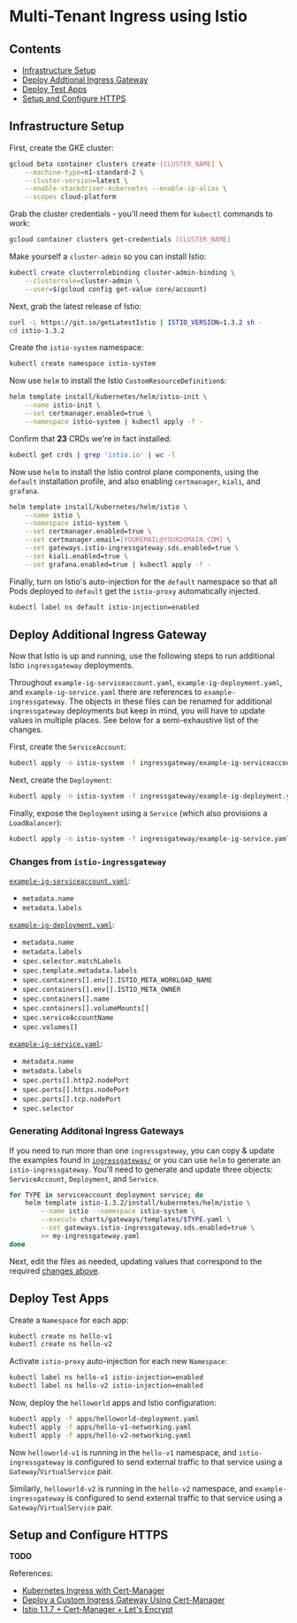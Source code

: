 # Multi-Tenant Ingress using Istio

## Contents
- [Infrastructure Setup](#infrastructure-setup)
- [Deploy Addtional Ingress Gateway](#deploy-additional-ingress-gateway)
- [Deploy Test Apps](#deploy-test-apps)
- [Setup and Configure HTTPS](#setup-and-configure-https)

## Infrastructure Setup

First, create the GKE cluster:

```bash
gcloud beta container clusters create [CLUSTER_NAME] \
    --machine-type=n1-standard-2 \
    --cluster-version=latest \
    --enable-stackdriver-kubernetes --enable-ip-alias \
    --scopes cloud-platform
```

Grab the cluster credentials - you'll need them for `kubectl` commands to work:

```bash
gcloud container clusters get-credentials [CLUSTER_NAME]
```

Make yourself a `cluster-admin` so you can install Istio:

```bash
kubectl create clusterrolebinding cluster-admin-binding \
    --clusterrole=cluster-admin \
    --user=$(gcloud config get-value core/account)
```

Next, grab the latest release of Istio:

```bash
curl -L https://git.io/getLatestIstio | ISTIO_VERSION=1.3.2 sh -
cd istio-1.3.2
```

Create the `istio-system` namespace:

```bash
kubectl create namespace istio-system
```

Now use `helm` to install the Istio `CustomResourceDefinition`s:

```bash
helm template install/kubernetes/helm/istio-init \
    --name istio-init \
    --set certmanager.enabled=true \
    --namespace istio-system | kubectl apply -f -
```

Confirm that **23** CRDs we're in fact installed:

```bash
kubectl get crds | grep 'istio.io' | wc -l
```

Now use `helm` to install the Istio control plane components, using the `default` installation profile, and also enabling `certmanager`, `kiali`, and `grafana`.

```bash
helm template install/kubernetes/helm/istio \
    --name istio \
    --namespace istio-system \
    --set certmanager.enabled=true \
    --set certmanager.email=[YOUREMAIL@YOURDOMAIN.COM] \
    --set gateways.istio-ingressgateway.sds.enabled=true \
    --set kiali.enabled=true \
    --set grafana.enabled=true | kubectl apply -f -
```

Finally, turn on Istio's auto-injection for the `default` namespace so that all Pods deployed to `default` get the `istio-proxy` automatically injected.

```bash
kubectl label ns default istio-injection=enabled
```

## Deploy Additional Ingress Gateway

Now that Istio is up and running, use the following steps to run additional Istio `ingressgateway` deployments.

Throughout `example-ig-serviceaccount.yaml`, `example-ig-deployment.yaml`, and `example-ig-service.yaml` there are references to `example-ingressgateway`. The objects in these files can be renamed for additional `ingressgateway` deployments but keep in mind, you will have to update values in multiple places. See below for a semi-exhaustive list of the changes.

First, create the `ServiceAccount`:

```bash
kubectl apply -n istio-system -f ingressgateway/example-ig-serviceaccount.yaml
```

Next, create the `Deployment`:

```bash
kubectl apply -n istio-system -f ingressgateway/example-ig-deployment.yaml
```

Finally, expose the `Deployment` using a `Service` (which also provisions a `LoadBalancer`):

```bash
kubectl apply -n istio-system -f ingressgateway/example-ig-service.yaml
```

### Changes from `istio-ingressgateway`

[`example-ig-serviceaccount.yaml`](/ingressgateway/example-ig-serviceaccount.yaml):
- `metadata.name`
- `metadata.labels`

[`example-ig-deployment.yaml`](/ingressgateway/example-ig-deployment.yaml):
- `metadata.name`
- `metadata.labels`
- `spec.selector.matchLabels`
- `spec.template.metadata.labels`
- `spec.containers[].env[].ISTIO_META_WORKLOAD_NAME`
- `spec.containers[].env[].ISTIO_META_OWNER`
- `spec.containers[].name`
- `spec.containers[].volumeMounts[]`
- `spec.serviceAccountName`
- `spec.volumes[]`

[`example-ig-service.yaml`](/ingressgateway/example-ig-service.yaml):
- `metadata.name`
- `metadata.labels`
- `spec.ports[].http2.nodePort`
- `spec.ports[].https.nodePort`
- `spec.ports[].tcp.nodePort`
- `spec.selector`

### Generating Additonal Ingress Gateways

If you need to run more than one `ingressgateway`, you can copy & update the examples found in [`ingressgateway/`](/ingressgateway) or you can use `helm` to generate an `istio-ingressgateway`. You'll need to generate and update three objects: `ServiceAccount`, `Deployment`, and `Service`.

```bash
for TYPE in serviceaccount deployment service; do
    helm template istio-1.3.2/install/kubernetes/helm/istio \
        --name istio --namespace istio-system \
        --execute charts/gateways/templates/$TYPE.yaml \
        --set gateways.istio-ingressgateway.sds.enabled=true \
        >> my-ingressgateway.yaml
done
```

Next, edit the files as needed, updating values that correspond to the required [changes above](#changes-from-istio-ingressgateway).

## Deploy Test Apps

Create a `Namespace` for each app:

```bash
kubectl create ns hello-v1
kubectl create ns hello-v2
```

Activate `istio-proxy` auto-injection for each new `Namespace`:

```bash
kubectl label ns hello-v1 istio-injection=enabled
kubectl label ns hello-v2 istio-injection=enabled
```

Now, deploy the `helloworld` apps and Istio configuration:

```bash
kubectl apply -f apps/helloworld-deployment.yaml
kubectl apply -f apps/hello-v1-networking.yaml
kubectl apply -f apps/hello-v2-networking.yaml
```

Now `helloworld-v1` is running in the `hello-v1` namespace, and `istio-ingressgateway` is configured to send external traffic to that service using a `Gateway`/`VirtualService` pair. 

Similarly, `helloworld-v2` is running in the `hello-v2` namespace, and `example-ingressgateway` is configured to send external traffic to that service using a `Gateway`/`VirtualService` pair. 

## Setup and Configure HTTPS

**TODO**

References:
- [Kubernetes Ingress with Cert-Manager](https://istio.io/docs/tasks/traffic-management/ingress/ingress-certmgr/)
- [Deploy a Custom Ingress Gateway Using Cert-Manager](https://istio.io/blog/2019/custom-ingress-gateway/)
- [Istio 1.1.7 + Cert-Manager + Let's Encrypt](https://medium.com/@prune998/istio-1-1-7-lets-encrypt-working-9100cea9f503)
